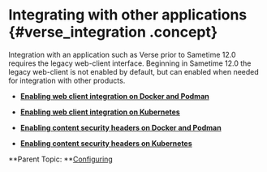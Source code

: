 # Integrating with other applications {#verse_integration .concept}

Integration with an application such as Verse prior to Sametime 12.0 requires the legacy web-client interface. Beginning in Sametime 12.0 the legacy web-client is not enabled by default, but can enabled when needed for integration with other products.

-   **[Enabling web client integration on Docker and Podman](verse_integration_docker.md)**  

-   **[Enabling web client integration on Kubernetes](verse_integration_kubernetes.md)**  

-   **[Enabling content security headers on Docker and Podman](verse_integration_contentsecurity_docker.md)**  

-   **[Enabling content security headers on Kubernetes](verse_integration_contentsecurity_kubernetes.md)**  


**Parent Topic:  **[Configuring](configuring.md)

